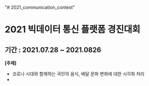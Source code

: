 "# 2021_communication_contest" 
# 2021 빅데이터 통신 플랫폼 경진대회 
## 기간 : 2021.07.28  ~ 2021.0826


<b>[주제]</b>
- 코로나 시대와 함께하는 국민의 음식, 배달 문화 변화에 대한 시각화 처리 
-
